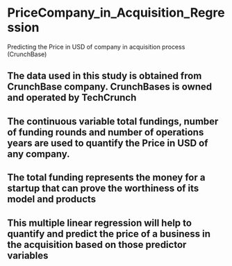 # PriceCompany_in_Acquisition_Regression
Predicting the Price in USD of company in acquisition process (CrunchBase)

## The data used in this study is obtained from CrunchBase company. CrunchBases is owned and operated by TechCrunch
## The continuous variable total fundings, number of funding rounds and number of operations years are used to quantify the Price in USD of any company.
## The total funding represents the money for a startup that can prove the worthiness of its model and products
## This multiple linear regression will help to quantify and predict the price of a business in the acquisition based on those predictor variables
